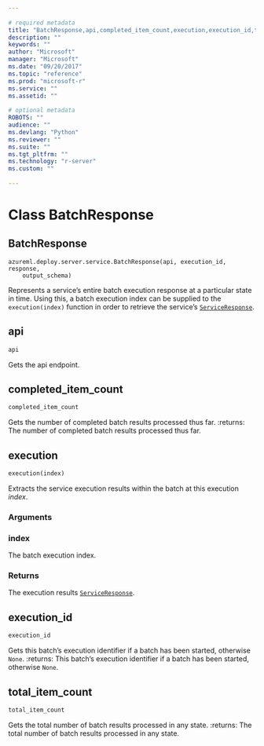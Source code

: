 ```yaml
--- 
 
# required metadata 
title: "BatchResponse,api,completed_item_count,execution,execution_id,total_item_count: from azureml-model-management-sdk – Machine Learning Server | Microsoft Docs" 
description: "" 
keywords: "" 
author: "Microsoft" 
manager: "Microsoft" 
ms.date: "09/20/2017" 
ms.topic: "reference" 
ms.prod: "microsoft-r" 
ms.service: "" 
ms.assetid: "" 
 
# optional metadata 
ROBOTS: "" 
audience: "" 
ms.devlang: "Python" 
ms.reviewer: "" 
ms.suite: "" 
ms.tgt_pltfrm: "" 
ms.technology: "r-server" 
ms.custom: "" 
 
---
```


# Class BatchResponse


## BatchResponse



```
azureml.deploy.server.service.BatchResponse(api, execution_id, response,
    output_schema)
```




Represents a service’s entire batch execution response at a particular state
in time. Using this, a batch execution index can be supplied to the
`execution(index)` function in order to retrieve the service’s
[`ServiceResponse`](service-response#serviceresponse).



## api

```python
api
```




Gets the api endpoint.



## completed_item_count

```python
completed_item_count
```




Gets the number of completed batch results processed thus far.
:returns: The number of completed batch results processed thus far.



## execution

```python
execution(index)
```




Extracts the service execution results within the batch at this
execution *index*.


### Arguments


### index

The batch execution index.


### Returns

The execution results [`ServiceResponse`](service-response#serviceresponse).



## execution_id

```python
execution_id
```




Gets this batch’s execution identifier if a batch has been started,
otherwise `None`.
:returns: This batch’s execution identifier if a batch has been started,
otherwise `None`.



## total_item_count

```python
total_item_count
```




Gets the total number of batch results processed in any state.
:returns: The total number of batch results processed in any state.
